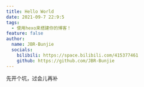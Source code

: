 ```yaml
---
title: Hello World
date: 2021-09-7 22:9:5
tags:
  - 使用hexo来搭建你的博客！
feature: false
author:
  name: JBR-Bunjie
  socials:
    bilibili: https://space.bilibili.com/415377461
	github: https://github.com/JBR-Bunjie
---
```


先开个坑，过会儿再补